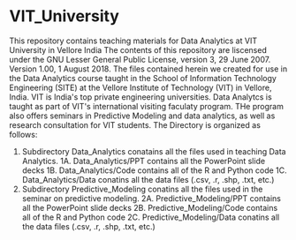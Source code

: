 # VIT_University
This repository contains teaching materials for Data Analytics at VIT University in Vellore India
The contents of this repository are liscensed under the GNU Lesser General Public License, version 3, 29 June 2007.
Version 1.00, 1 August 2018.
The files contained herein we created for use in the Data Analytics course taught in the School of Information Technology Engineering (SITE) at the Vellore Institute of Technology (VIT) in Vellore, India. VIT is India's top private engineering universities.
Data Analytcs is taught as part of VIT's international visiting faculaty program. THe program also offers seminars in Predictive Modeling and data analytics, as well as research consultation for VIT students.
The Directory is organized as follows:
1. Subdirectory Data_Analytics conatains all the files used in teaching Data Analytics.
1A. Data_Analytics/PPT contains all the PowerPoint slide decks
1B. Data_Analytics/Code contains all of the R and Python code
1C. Data_Analytics/Data conatins all the data files (.csv, .r, .shp, .txt, etc.)
2. Subdirectory Predictive_Modeling conatins all the files used in the seminar on predictive modeling.
2A. Predictive_Modeling/PPT contains all the PowerPoint slide decks
2B. Predictive_Modeling/Code contains all of the R and Python code
2C. Predictive_Modeling/Data conatins all the data files (.csv, .r, .shp, .txt, etc.)
